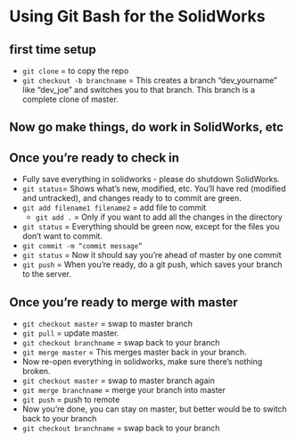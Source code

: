 # Using Git Bash for the SolidWorks

## first time setup
- `git clone` =  to copy the repo
- `git checkout -b branchname` = This creates a branch “dev_yourname” like “dev_joe” and switches you to that branch. This branch is a complete clone of master.
  
## Now go make things, do work in SolidWorks, etc

## Once you’re ready to check in
- Fully save everything in solidworks - please do shutdown SolidWorks.
- `git status`=  Shows what’s new, modified, etc. You’ll have red (modified and untracked), and changes ready to to commit are green.
- `git add filename1 filename2` = add file to commit
    - `git add .` =  Only if you want to add all the changes in the directory
- `git status` =  Everything should be green now, except for the files you don’t want to commit.
- `git commit -m “commit message”`
- `git status` =  Now it should say you’re ahead of master by one commit
- `git push` =  When you’re ready, do a git push, which saves your branch to the server.

## Once you’re ready to merge with master
- `git checkout master` = swap to master branch
- `git pull` = update master.
- `git checkout branchname` = swap back to your branch
- `git merge master` =  This merges master back in your branch.
- Now re-open everything in solidworks, make sure there’s nothing broken.
- `git checkout master` = swap to master branch again
- `git merge branchname` = merge your branch into master
- `git push` = push to remote
- Now you’re done, you can stay on master, but better would be to switch back to your branch
- `git checkout branchname` = swap back to your branch

